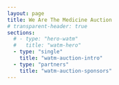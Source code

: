 ```yaml
---
layout: page
title: We Are The Medicine Auction
# transparent-header: true
sections:
  # - type: "hero-watm"
  #   title: "watm-hero"
  - type: "single"
    title: "watm-auction-intro"
  - type: "partners"
    title: "watm-auction-sponsors"
---
```

